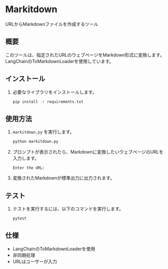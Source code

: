 # Markitdown

URLからMarkdownファイルを作成するツール

## 概要

このツールは、指定されたURLのウェブページをMarkdown形式に変換します。LangChainのToMarkdownLoaderを使用しています。

## インストール

1. 必要なライブラリをインストールします。

   ```bash
   pip install -r requirements.txt
   ```

## 使用方法

1. `markitdown.py` を実行します。

   ```bash
   python markitdown.py
   ```

2. プロンプトが表示されたら、Markdownに変換したいウェブページのURLを入力します。

   ```
   Enter the URL:
   ```

3. 変換されたMarkdownが標準出力に出力されます。

## テスト

1. テストを実行するには、以下のコマンドを実行します。

   ```bash
   pytest
   ```

## 仕様

-   LangChainのToMarkdownLoaderを使用
-   非同期処理
-   URLはユーザーが入力
